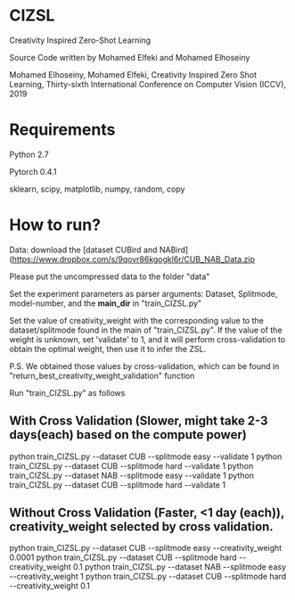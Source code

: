 # CIZSL
Creativity Inspired Zero-Shot Learning

Source Code written by Mohamed Elfeki and Mohamed Elhoseiny 

Mohamed Elhoseiny, Mohamed Elfeki, Creativity Inspired Zero Shot Learning, Thirty-sixth International Conference on Computer Vision  (ICCV), 2019



# Requirements
Python 2.7

Pytorch 0.4.1

sklearn, scipy, matplotlib, numpy, random, copy


# How to run?

Data: download the [dataset CUBird and NABird](https://www.dropbox.com/s/9qovr86kgogkl6r/CUB_NAB_Data.zip

Please put the uncompressed data to the folder "data"

Set the experiment parameters as parser arguments: Dataset, Splitmode, model-number, and the **main_dir** in "train_CIZSL.py"

Set the value of creativity_weight with the corresponding value to the dataset/splitmode found in the main of "train_CIZSL.py". If the value of the weight is unknown, set 'validate' to 1, and it will perform cross-validation to obtain the optimal weight, then use it to infer the ZSL.

P.S. We obtained those values by cross-validation, which can be found in "return_best_creativity_weight_validation" function

Run "train_CIZSL.py" as follows


With Cross Validation (Slower, might take  2-3 days(each) based on the compute power)
--------------------------------------------------------------------------------
python train_CIZSL.py --dataset CUB --splitmode easy --validate 1
python train_CIZSL.py --dataset CUB --splitmode hard --validate 1
python train_CIZSL.py --dataset NAB --splitmode easy --validate 1
python train_CIZSL.py --dataset CUB --splitmode hard --validate 1


Without Cross Validation (Faster, <1 day (each)), creativity_weight selected by cross validation. 
------------------------------------------------
python train_CIZSL.py --dataset CUB --splitmode easy --creativity_weight 0.0001
python train_CIZSL.py --dataset CUB --splitmode hard --creativity_weight 0.1
python train_CIZSL.py --dataset NAB --splitmode easy --creativity_weight 1
python train_CIZSL.py --dataset CUB --splitmode hard --creativity_weight 0.1



